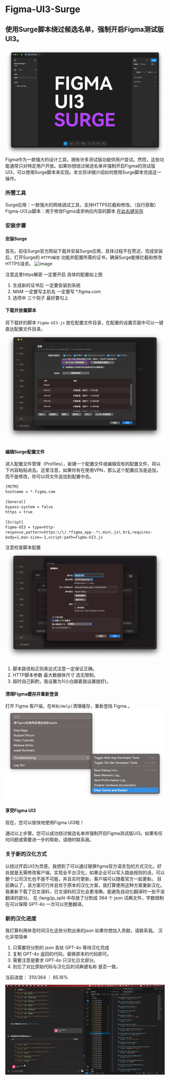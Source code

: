 # Figma-UI3-Surge
## 使用Surge脚本绕过候选名单，强制开启Figma测试版UI3。
![image](https://github.com/kailous/Figma-UI3-Surge/blob/main/img/%E5%BC%80%E5%90%AF%E6%88%90%E5%8A%9F.png?raw=true)
Figma作为一款强大的设计工具，拥有许多测试版功能供用户尝试。然而，这些功能通常只对特定用户开放。如果你想绕过候选名单并强制开启Figma的测试版UI3，可以使用Surge脚本来实现。本文将详细介绍如何使用Surge脚本完成这一操作。

### 所需工具
Surge应用：一款强大的网络调试工具，支持HTTPS拦截和修改。（自行获取）
Figma-UI3.js脚本：用于修改Figma请求响应内容的脚本 [在此右键另存](https://raw.githubusercontent.com/kailous/Figma-UI3-Surge/main/Figma-UI3.js)

### 安装步骤
#### 安装Surge
首先，前往Surge官方网站下载并安装Surge应用，具体过程不在赘述，完成安装后，打开Surge的 `HTTPS解密` 功能并配置所需的证书，确保Surge能够拦截和修改HTTPS请求。
![image](https://github.com/user-attachments/assets/62c095b0-0881-4680-a618-62cd3811a457)

注意这里https解密 一定要开启 具体的配置如上图
1. 生成新的证书后 一定要安装到系统
2. MitM 一定要写主机名 一定要写 *.figma.com
3. 选项中 三个钩子 最好要勾上

#### 下载并放置脚本
将下载好的脚本 `Figma-UI3.js` 放在配置文件目录，在配置的设置页面中可以一键直达配置文件目录。
![image](https://github.com/kailous/Figma-UI3-Surge/blob/main/img/%E6%89%BE%E5%88%B0%E8%84%9A%E6%9C%AC%E7%9B%AE%E5%BD%95.png?raw=true)
#### 编辑Surge配置文件
进入配置文件管理（Profiles），新建一个配置文件或编辑现有的配置文件，将以下内容粘贴进去。这里注意，如果你有在使用VPN，那么这个配置应当是追加，而不是修改，你可以将文件追加到配置中去。
```
[MITM]
hostname = *.figma.com

[General]
bypass-system = false
https = true

[Script]
Figma-UI3 = type=http-response,pattern=https:\/\/.*figma_app-.*\.min\.js\.br$,requires-body=1,max-size=-1,script-path=Figma-UI3.js
```

注意检查脚本配置
![image](https://github.com/kailous/Figma-UI3-Surge/blob/main/img/%E8%84%9A%E6%9C%AC%E9%85%8D%E7%BD%AE.png?raw=true)
1. 脚本路径和正则表达式注意一定保证正确。
2. HTTP脚本参数 最大数据体尺寸 选无限制。
3. 超时自己斟酌，我设置为1(小白跟着我设置就好)。

#### 清理Figma缓存并重新登录
打开 Figma 客户端，在`帮助(Help)`清理缓存，重新登陆 Figma 。
![image](https://github.com/kailous/Figma-UI3-Surge/blob/main/img/%E6%B8%85%E7%90%86%E7%BC%93%E5%AD%98.png?raw=true)
#### 享受Figma UI3
现在，您可以愉快地使用Figma UI3啦！

通过以上步骤，您可以成功绕过候选名单并强制开启Figma测试版UI3。如果有任何问题或需要进一步的帮助，请随时联系我。


### 关于新的汉化方式
以绕过开启UI3为灵感，我想到了可以通过替换figma官方语言包的方式汉化，好处就是无需修改客户端，实现全平台汉化，如果企业可以写入路由规则的话，可以整个公司汉化也不是不可能，并且实时更新，客户端可以随着官方一起更新。
目前确认了，该方案可行并且优于原本的汉化方案，我打算使用这种方案重新汉化。我重新下载了日文语料，日文语料的汉化会更准确，能避免自动化翻译时一些不该翻译的部分。
在 /lang/jp_split 中存放了分割成 364 个 json 词典文件，字数限制在可以保障 GPT-4o 一次可以完整翻译。

### 新的汉化进度
我打算利用休息时间汉化这些分割出来的json
如果你想加入贡献，请联系我。
汉化非常简单
1. 只需要将分割的 json 丢给 GPT-4o 等待汉化完成
2. 复制 GPT-4o 返回的代码，替换原本的代码即可。
3. 需要注意是要求 GPT-4o 只汉化日文部分。
4. 别忘了对比原始代码与汉化后的词典键名称 是否一致。

当前进度：
310/364 ｜ 85.16%

![image](https://github.com/kailous/Figma-UI3-Surge/blob/main/img/%E6%B1%89%E5%8C%96%E8%BF%87%E7%A8%8B.png?raw=true)